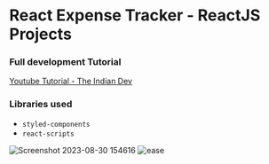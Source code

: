 # React Expense Tracker - ReactJS Projects

### Full development Tutorial 
[Youtube Tutorial - The Indian Dev](https://www.youtube.com/watch?v=_UXycMmVYj0)

### Libraries used
* `styled-components`
* `react-scripts`

  
![Screenshot 2023-08-30 154616](https://github.com/AryanGupta2708/Expanses-Tracking-using-react/assets/111694369/104fff4d-927d-4ff5-bf34-72e28aedddb6)
![ease](https://github.com/AryanGupta2708/Expanses-Tracking-using-react/assets/111694369/5018df26-2b8c-429c-918b-7383bf1a31c0)
